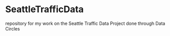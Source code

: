 # SeattleTrafficData
repository for my work on the Seattle Traffic Data Project done through Data Circles

